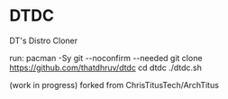 # DTDC
DT's Distro Cloner

run:
  pacman -Sy git --noconfirm --needed
  git clone https://github.com/thatdhruv/dtdc
  cd dtdc
  ./dtdc.sh

(work in progress)
forked from ChrisTitusTech/ArchTitus

